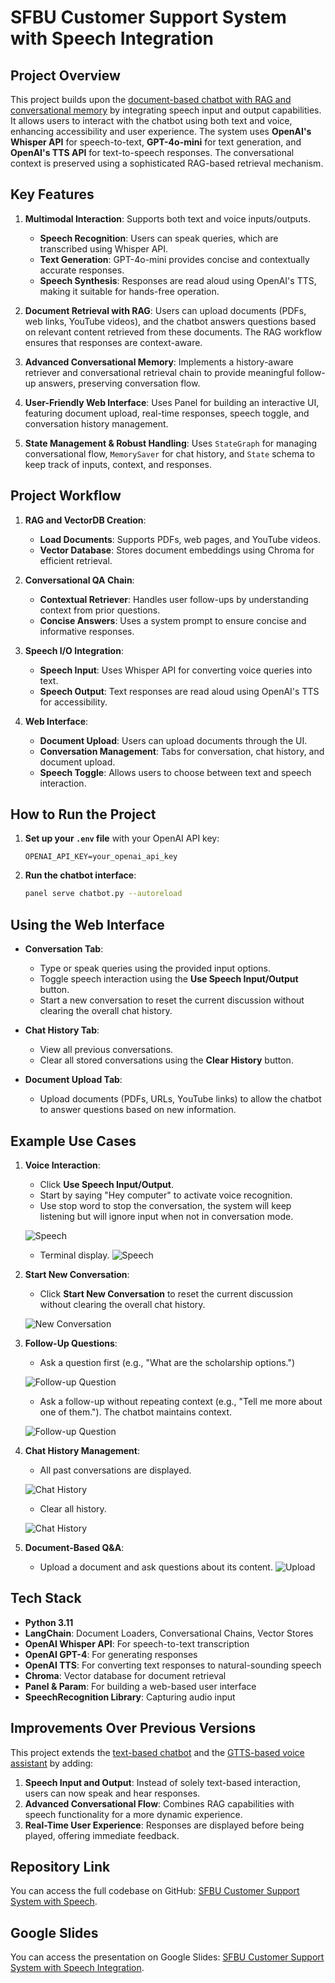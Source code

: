 # SFBU Customer Support System with Speech Integration

## Project Overview

This project builds upon the [document-based chatbot with RAG and conversational memory](https://github.com/bigfishhhhhzoey/GenerativeAI/tree/main/SFBU%20Customer%20Support%20System%20-%20Text) by integrating speech input and output capabilities. It allows users to interact with the chatbot using both text and voice, enhancing accessibility and user experience. The system uses **OpenAI's Whisper API** for speech-to-text, **GPT-4o-mini** for text generation, and **OpenAI's TTS API** for text-to-speech responses. The conversational context is preserved using a sophisticated RAG-based retrieval mechanism.

## Key Features

1. **Multimodal Interaction**: Supports both text and voice inputs/outputs.
   - **Speech Recognition**: Users can speak queries, which are transcribed using Whisper API.
   - **Text Generation**: GPT-4o-mini provides concise and contextually accurate responses.
   - **Speech Synthesis**: Responses are read aloud using OpenAI's TTS, making it suitable for hands-free operation.

2. **Document Retrieval with RAG**: Users can upload documents (PDFs, web links, YouTube videos), and the chatbot answers questions based on relevant content retrieved from these documents. The RAG workflow ensures that responses are context-aware.

3. **Advanced Conversational Memory**: Implements a history-aware retriever and conversational retrieval chain to provide meaningful follow-up answers, preserving conversation flow.

4. **User-Friendly Web Interface**: Uses Panel for building an interactive UI, featuring document upload, real-time responses, speech toggle, and conversation history management.

5. **State Management & Robust Handling**: Uses `StateGraph` for managing conversational flow, `MemorySaver` for chat history, and `State` schema to keep track of inputs, context, and responses.

## Project Workflow

1. **RAG and VectorDB Creation**:
   - **Load Documents**: Supports PDFs, web pages, and YouTube videos.
   - **Vector Database**: Stores document embeddings using Chroma for efficient retrieval.

2. **Conversational QA Chain**:
   - **Contextual Retriever**: Handles user follow-ups by understanding context from prior questions.
   - **Concise Answers**: Uses a system prompt to ensure concise and informative responses.

3. **Speech I/O Integration**:
   - **Speech Input**: Uses Whisper API for converting voice queries into text.
   - **Speech Output**: Text responses are read aloud using OpenAI's TTS for accessibility.

4. **Web Interface**:
   - **Document Upload**: Users can upload documents through the UI.
   - **Conversation Management**: Tabs for conversation, chat history, and document upload.
   - **Speech Toggle**: Allows users to choose between text and speech interaction.

## How to Run the Project

1. **Set up your `.env` file** with your OpenAI API key:
   ```
   OPENAI_API_KEY=your_openai_api_key
   ```

2. **Run the chatbot interface**:
   ```bash
   panel serve chatbot.py --autoreload
   ```

## Using the Web Interface

- **Conversation Tab**:
  - Type or speak queries using the provided input options.
  - Toggle speech interaction using the **Use Speech Input/Output** button.
  - Start a new conversation to reset the current discussion without clearing the overall chat history.

- **Chat History Tab**:
  - View all previous conversations.
  - Clear all stored conversations using the **Clear History** button.

- **Document Upload Tab**:
  - Upload documents (PDFs, URLs, YouTube links) to allow the chatbot to answer questions based on new information.

## Example Use Cases

1. **Voice Interaction**:
   - Click **Use Speech Input/Output**.
   - Start by saying "Hey computer" to activate voice recognition.
   - Use stop word to stop the conversation, the system will keep listening but will ignore input when not in conversation mode.
   
   ![Speech](images/speech1.png)

   - Terminal display.
   ![Speech](images/speech2.png)

3. **Start New Conversation**:
   - Click **Start New Conversation** to reset the current discussion without clearing the overall chat history.
   
   ![New Conversation](images/clear_convo.png)

4. **Follow-Up Questions**:
   - Ask a question first (e.g., "What are the scholarship options.")
   
   ![Follow-up Question](images/qa1.png)
   
   - Ask a follow-up without repeating context (e.g., "Tell me more about one of them."). The chatbot maintains context.
   
   ![Follow-up Question](images/qa2.png)

6. **Chat History Management**:
   - All past conversations are displayed.
     
   ![Chat History](images/history1.png)

   - Clear all history.
     
   ![Chat History](images/history2.png) 
   
7. **Document-Based Q&A**:
   - Upload a document and ask questions about its content.
   ![Upload](images/upload.png)

## Tech Stack

- **Python 3.11**
- **LangChain**: Document Loaders, Conversational Chains, Vector Stores
- **OpenAI Whisper API**: For speech-to-text transcription
- **OpenAI GPT-4**: For generating responses
- **OpenAI TTS**: For converting text responses to natural-sounding speech
- **Chroma**: Vector database for document retrieval
- **Panel & Param**: For building a web-based user interface
- **SpeechRecognition Library**: Capturing audio input

## Improvements Over Previous Versions

This project extends the [text-based chatbot](https://github.com/bigfishhhhhzoey/GenerativeAI/tree/main/SFBU%20Customer%20Support%20System%20-%20Text) and the [GTTS-based voice assistant](https://github.com/bigfishhhhhzoey/GenerativeAI/tree/main/Speech-Text-Speech/GTTS) by adding:

1. **Speech Input and Output**: Instead of solely text-based interaction, users can now speak and hear responses.
2. **Advanced Conversational Flow**: Combines RAG capabilities with speech functionality for a more dynamic experience.
3. **Real-Time User Experience**: Responses are displayed before being played, offering immediate feedback.

## Repository Link
You can access the full codebase on GitHub: [SFBU Customer Support System with Speech](https://github.com/bigfishhhhhzoey/GenerativeAI/blob/main/SFBU%20Customer%20Support%20System%20-%20Text%20+%20Speech).

## Google Slides
You can access the presentation on Google Slides: [SFBU Customer Support System with Speech Integration](https://docs.google.com/presentation/d/1dTaq-e8OEAV-MJ12oIEuBzJzCIu0PIsCwzuWiNv5dDw/edit?usp=sharing).
